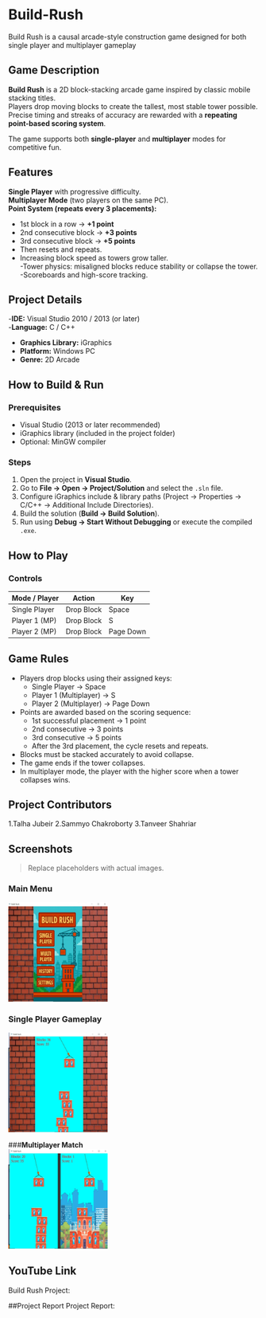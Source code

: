 # Build-Rush
Build Rush is a causal arcade-style construction game designed for both single player and multiplayer gameplay

##  Game Description
**Build Rush** is a 2D block-stacking arcade game inspired by classic mobile stacking titles.  
Players drop moving blocks to create the tallest, most stable tower possible. Precise timing and streaks of accuracy are rewarded with a **repeating point-based scoring system**.  

The game supports both **single-player** and **multiplayer** modes for competitive fun.  


## Features
 **Single Player** with progressive difficulty.  
 **Multiplayer Mode** (two players on the same PC).  
 **Point System (repeats every 3 placements):**  
  - 1st block in a row → **+1 point**  
  - 2nd consecutive block → **+3 points**  
  - 3rd consecutive block → **+5 points**  
  - Then resets and repeats.  
  - Increasing block speed as towers grow taller.  
 -Tower physics: misaligned blocks reduce stability or collapse the tower.  
  -Scoreboards and high-score tracking.  



##  Project Details
-**IDE:** Visual Studio 2010 / 2013 (or later)  
-**Language:** C / C++  
- **Graphics Library:** iGraphics  
- **Platform:** Windows PC  
- **Genre:** 2D Arcade  


##  How to Build & Run

### Prerequisites
- Visual Studio (2013 or later recommended)  
- iGraphics library (included in the project folder)  
- Optional: MinGW compiler  

### Steps
1. Open the project in **Visual Studio**.  
2. Go to **File → Open → Project/Solution** and select the `.sln` file.  
3. Configure iGraphics include & library paths (Project → Properties → C/C++ → Additional Include Directories).  
4. Build the solution (**Build → Build Solution**).  
5. Run using **Debug → Start Without Debugging** or execute the compiled `.exe`.  



##  How to Play

### Controls
| Mode / Player | Action | Key |
|---------------|----------------|------------|
| Single Player | Drop Block | Space |
| Player 1 (MP) | Drop Block | S |
| Player 2 (MP) | Drop Block | Page Down |

## Game Rules
- Players drop blocks using their assigned keys:  
  - Single Player → Space  
  - Player 1 (Multiplayer) → S  
  - Player 2 (Multiplayer) → Page Down  
- Points are awarded based on the scoring sequence:  
  - 1st successful placement → 1 point  
  - 2nd consecutive → 3 points  
  - 3rd consecutive → 5 points  
  - After the 3rd placement, the cycle resets and repeats.  
- Blocks must be stacked accurately to avoid collapse.  
- The game ends if the tower collapses.  
- In multiplayer mode, the player with the higher score when a tower collapses wins.





## Project Contributors

1.Talha Jubeir
2.Sammyo Chakroborty
3.Tanveer Shahriar


## Screenshots
> Replace placeholders with actual images.  

### **Main Menu**  
 <img src="https://github.com/sammyochak1050-max/Build-Rush/blob/06200bc3c87b803e9831e302c1bc6c0408824d3a/1000027823.jpg" width="200" height="200">

### **Single Player Gameplay**  
 <img src="https://github.com/sammyochak1050-max/Build-Rush/blob/3937039a5d9daaf5f12552d978c8cc9920bc1ac5/1000027822.jpg" width="200" height="200">   

###**Multiplayer Match**  
  <img src="https://github.com/sammyochak1050-max/Build-Rush/blob/89c8872fe11c90c1add239bf4e0fda2ab9b34fe4/1000027824.jpg" width="200" height="200">  




  ## YouTube Link
  Build Rush Project: 
  
 ##Project Report
 Project Report:



